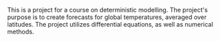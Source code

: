 This is a project for a course on deterministic modelling.
The project's purpose is to create forecasts for global temperatures, averaged over latitudes. The project utilizes differential equations, as well as numerical methods.
